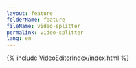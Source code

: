 ```yaml
---
layout: feature
folderName: feature
fileName: video-splitter
permalink: video-splitter
lang: en
---
```


{% include VideoEditorIndex/index.html %}

   